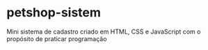 # petshop-sistem
Mini sistema de cadastro criado em HTML, CSS e JavaScript com o propósito de praticar programação
